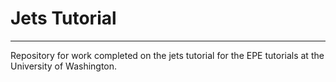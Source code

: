 Jets Tutorial
=============
---

Repository for work completed on the jets tutorial for the EPE tutorials at the University of Washington.
